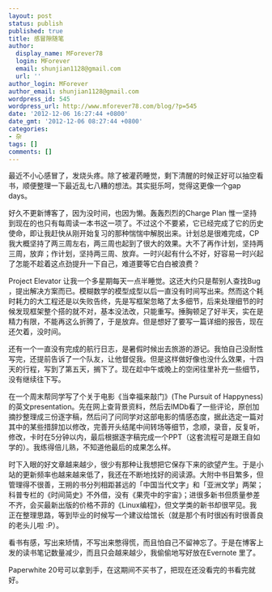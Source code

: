 ```yaml
---
layout: post
status: publish
published: true
title: 感冒隙随笔
author:
  display_name: MForever78
  login: MForever
  email: shunjian1128@gmail.com
  url: ''
author_login: MForever
author_email: shunjian1128@gmail.com
wordpress_id: 545
wordpress_url: http://www.mforever78.com/blog/?p=545
date: '2012-12-06 16:27:44 +0800'
date_gmt: '2012-12-06 08:27:44 +0800'
categories:
- 杂
tags: []
comments: []
---
```


<p>最近不小心感冒了，发烧头疼。除了被灌药睡觉，剩下清醒的时候正好可以抽空看书，顺便整理一下最近乱七八糟的想法。其实挺乐呵，觉得这更像一个gap days。</p>
<p>好久不更新博客了，因为没时间，也因为懒。轰轰烈烈的Charge Plan 惟一坚持到现在的也只有每周读一本书这一项了。不过这个不要紧，它已经完成了它的历史使命，即让我赶快从刚开始复习的那种惴惴中解脱出来。计划总是很难完成，CP 我大概坚持了两三周左右，两三周也起到了很大的效果。大不了再作计划，坚持两三周，放弃；作计划，坚持两三周、放弃。一时兴起有什么不好，好容易一时兴起了怎能不趁着这点劲提升一下自己，难道要等它白白被浪费？</p>
<p>Project Elevator 让我一个多星期每天一点半睡觉。这还大约只是帮别人查找Bug ，提出解决方案而已。模糊数学的模型成型以后一直没有时间写出来。然而这个耗时耗力的大工程还是以失败告终，先是写框架忽略了太多细节，后来处理细节的时候发现框架整个搭的就不对，基本没法改，只能重写。捶胸顿足了好半天，实在是精力有限，不能再这么折腾了，于是放弃。但是想好了要写一篇详细的报告，现在还欠着，没时间。</p>
<p>还有一个一直没有完成的航行日志，是暑假时候出去旅游的游记。我怕自己没耐性写完，还提前告诉了一个队友，让他督促我。但是这样做好像也没什么效果，十四天的行程，写到了第五天，搁下了。现在趁中午或晚上的空闲往里补充一些细节，没有继续往下写。</p>
<p>在一个周末帮同学写了个关于电影《当幸福来敲门》(The Pursuit of Happyness) 的英文presentation。先在网上查背景资料，然后去IMDb看了一些评论，原创加摘抄整理成三份逐字稿，然后问了问同学对这部电影的情感态度，据此选定一篇对其中的某些措辞加以修改，完善开头结尾中间转场等细节，念顺，录音，反复听，修改，卡时在5分钟以内，最后根据逐字稿完成一个PPT（这套流程可是跟王自如学的）。我练得倍儿熟，不知道他最后的成果怎么样。</p>
<p>时下入眼的好文章越来越少，很少有那种让我想把它保存下来的欲望产生。于是小站的更新频率也越来越来低了，我还在不断地找好的阅读源。大附中书目繁多，但管理得不很善，王朔的书分列相距甚远的「中国当代文字」和「亚洲文学」两架；科普专栏的《时间简史》不外借，没有《果壳中的宇宙》；进很多新书但质量参差不齐，会买最新出版的价格不菲的《Linux编程》，但文学类的新书却很罕见。我正在整理思路，等到毕业的时候写一个建议给馆长（就是那个有时很凶有时很善良的老头儿啦 :P）。</p>
<p>看书有感，写出来矫情，不写出来憋得慌，而且怕自己不留神忘了。于是在博客上发的读书笔记数量减少，而且只会越来越少，我偷偷地写好放在Evernote 里了。</p>
<p>Paperwhite 20号可以拿到手，在这期间不买书了，把现在还没看完的书看完就好。</p>

